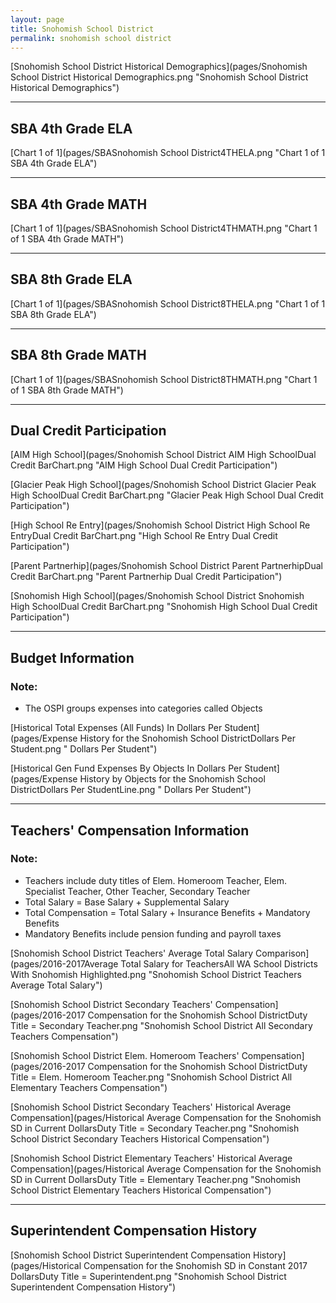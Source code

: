 ```yaml
---
layout: page
title: Snohomish School District
permalink: snohomish school district
---
```



[Snohomish School District Historical Demographics](pages/Snohomish School District Historical Demographics.png "Snohomish School District Historical Demographics")

___

## SBA 4th Grade ELA

[Chart 1 of 1](pages/SBASnohomish School District4THELA.png "Chart 1 of 1 SBA 4th Grade ELA")


___

## SBA 4th Grade MATH

[Chart 1 of 1](pages/SBASnohomish School District4THMATH.png "Chart 1 of 1 SBA 4th Grade MATH")


___

## SBA 8th Grade ELA

[Chart 1 of 1](pages/SBASnohomish School District8THELA.png "Chart 1 of 1 SBA 8th Grade ELA")


___

## SBA 8th Grade MATH

[Chart 1 of 1](pages/SBASnohomish School District8THMATH.png "Chart 1 of 1 SBA 8th Grade MATH")


___

## Dual Credit Participation

[AIM High School](pages/Snohomish School District AIM High SchoolDual Credit BarChart.png "AIM High School Dual Credit Participation")

[Glacier Peak High School](pages/Snohomish School District Glacier Peak High SchoolDual Credit BarChart.png "Glacier Peak High School Dual Credit Participation")

[High School Re Entry](pages/Snohomish School District High School Re EntryDual Credit BarChart.png "High School Re Entry Dual Credit Participation")

[Parent Partnerhip](pages/Snohomish School District Parent PartnerhipDual Credit BarChart.png "Parent Partnerhip Dual Credit Participation")

[Snohomish High School](pages/Snohomish School District Snohomish High SchoolDual Credit BarChart.png "Snohomish High School Dual Credit Participation")


___

## Budget Information
### Note:
- The OSPI groups expenses into categories called Objects

[Historical Total Expenses (All Funds) In Dollars Per Student](pages/Expense History for the Snohomish School DistrictDollars Per Student.png " Dollars Per Student")

[Historical Gen Fund Expenses By Objects In Dollars Per Student](pages/Expense History by Objects for the Snohomish School DistrictDollars Per StudentLine.png " Dollars Per Student")


___

## Teachers' Compensation Information
### Note:
- Teachers include duty titles of Elem. Homeroom Teacher, Elem. Specialist Teacher, Other Teacher, Secondary Teacher
- Total Salary = Base Salary + Supplemental Salary
- Total Compensation = Total Salary + Insurance Benefits + Mandatory Benefits
- Mandatory Benefits include pension funding and payroll taxes

[Snohomish School District Teachers' Average Total Salary Comparison](pages/2016-2017Average Total Salary for TeachersAll WA School Districts With Snohomish Highlighted.png "Snohomish School District Teachers Average Total Salary")

[Snohomish School District Secondary Teachers' Compensation](pages/2016-2017 Compensation for the Snohomish School DistrictDuty Title = Secondary Teacher.png "Snohomish School District All Secondary Teachers Compensation")

[Snohomish School District Elem. Homeroom Teachers' Compensation](pages/2016-2017 Compensation for the Snohomish School DistrictDuty Title = Elem. Homeroom Teacher.png "Snohomish School District All Elementary Teachers Compensation")

[Snohomish School District Secondary Teachers' Historical Average Compensation](pages/Historical Average Compensation for the Snohomish SD in Current DollarsDuty Title = Secondary Teacher.png "Snohomish School District Secondary Teachers Historical Compensation")

[Snohomish School District Elementary Teachers' Historical Average Compensation](pages/Historical Average Compensation for the Snohomish SD in Current DollarsDuty Title = Elementary Teacher.png "Snohomish School District Elementary Teachers Historical Compensation")


___

## Superintendent Compensation History

[Snohomish School District Superintendent Compensation History](pages/Historical Compensation for the Snohomish SD in Constant 2017 DollarsDuty Title = Superintendent.png "Snohomish School District Superintendent Compensation History")

